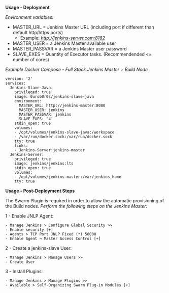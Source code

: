 
**Usage - Deployment**

*Environment variables:*

- MASTER_URL = Jenkins Master URL (including port if different than default http/https ports)
  - Example: *http://jenkins-server.com:8182*
- MASTER_USER = a Jenkins Master available user
- MASTER_PASSVAR = a Jenkins Master user password
- SLAVE_EXES = Quantity of Executor tasks. (Recommendended <= number of cores)

*Example Docker Compose - Full Stack Jenkins Master + Build Node*

```
version: '2'
services:
  Jenkins-Slave-Java:
    privileged: true
    image: 0urob0r0s/jenkins-slave-java
    environment:
      MASTER_URL: http://jenkins-master:8080
      MASTER_USER: jenkins
      MASTER_PASSVAR: jenkins
      SLAVE_EXES: '4'
    stdin_open: true
    volumes:
    - /opt/volumes/jenkins-slave-java:/workspace
    - /var/run/docker.sock:/var/run/docker.sock
    tty: true
    links:
    - Jenkins-Server:jenkins-master
  Jenkins-Server:
    privileged: true
    image: jenkins/jenkins:lts
    stdin_open: true
    volumes:
    - /opt/volumes/jenkins-master:/var/jenkins_home
    tty: true
```

**Usage - Post-Deployment Steps**

The Swarm Plugin is required in order to allow the automatic provisioning of the Build nodes.
*Perform the following steps on the Jenkins Master:*

1 - Enable JNLP Agent:

	- Manage Jenkins > Configure Global Security >>
	- Enable security [+]
	- Agents > TCP Port JNLP Fixed (*) 50000
	- Enable Agent → Master Access Control [+]

2 - Create a jenkins-slave User:

	- Manage Jenkins > Manage Users >>
	- Create User
  
3 - Install Plugins:

	- Manage Jenkins > Manage Plugins >>
	- Available > Self-Organizing Swarm Plug-in Modules [+]
